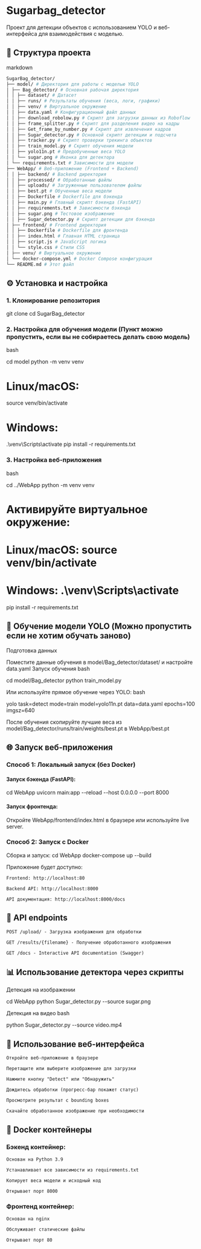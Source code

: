 # Sugarbag_detector
Проект для детекции объектов с использованием YOLO и веб-интерфейса для взаимодействия с моделью.

## 📁 Структура проекта
markdown

```bash
SugarBag_detector/
├── model/ # Директория для работы с моделью YOLO
│ ├── Bag_detector/ # Основная рабочая директория
│ │ ├── dataset/ # Датасет 
│ │ ├── runs/ # Результаты обучения (веса, логи, графики)
│ │ ├── venv/ # Виртуальное окружение
│ │ ├── data.yaml # Конфигурационный файл данных
│ │ ├── download_robolow.py # Скрипт для загрузки данных из Roboflow
│ │ ├── frame_splitter.py # Скрипт для разделения видео на кадры
│ │ ├── Get_frame_by_number.py # Скрипт для извлечения кадров
│ │ ├── Sugar_detector.py # Основной скрипт детекции и подсчета
│ │ ├── tracker.py # Скрипт проверки трекинга объектов
│ │ ├── train_model.py # Скрипт обучения модели
│ │ ├── yolo11n.pt # Предобученные веса YOLO
│ │ └── sugar.png # Иконка для детектора
│ └── requirements.txt # Зависимости для модели
├── WebApp/ # Веб-приложение (Frontend + Backend)
│ │ ├── backend/ # Backend директория
│ │ ├── processed/ # Обработанные файлы
│ │ ├── uploads/ # Загруженные пользователем файлы
│ │ ├── best.pt # Обученные веса модели
│ │ ├── Dockerfile # Dockerfile для бэкенда
│ │ ├── main.py # Главный скрипт бэкенда (FastAPI)
│ │ ├── requirements.txt # Зависимости бэкенда
│ │ ├── sugar.png # Тестовое изображение
│ │ ├── Sugar_detector.py # Скрипт детекции для бэкенда
│ ├── frontend/ # Frontend директория
│ │ ├── Dockerfile # Dockerfile для фронтенда
│ │ ├── index.html # Главная HTML страница
│ │ ├── script.js # JavaScript логика
│ │ └── style.css # Стили CSS
│ ├── venv/ # Виртуальное окружение
│ └── docker-compose.yml # Docker Compose конфигурация
└── README.md # Этот файл
```
## ⚙️ Установка и настройка

### 1. Клонирование репозитория
git clone 
cd SugarBag_detector

### 2. Настройка для обучения модели (Пункт можно пропустить, если вы не собираетесь делать свою модель)
bash

cd model
python -m venv venv
# Linux/macOS:
source venv/bin/activate
# Windows:
.\venv\Scripts\activate
pip install -r requirements.txt

### 3. Настройка веб-приложения
bash

cd ../WebApp
python -m venv venv
# Активируйте виртуальное окружение:
# Linux/macOS: source venv/bin/activate
# Windows: .\venv\Scripts\activate
pip install -r requirements.txt

## 🧠 Обучение модели YOLO (Можно пропустить если не хотим обучать заново)
Подготовка данных

Поместите данные обучения в model/Bag_detector/dataset/ и настройте data.yaml
Запуск обучения
bash

cd model/Bag_detector
python train_model.py

Или используйте прямое обучение через YOLO:
bash

yolo task=detect mode=train model=yolo11n.pt data=data.yaml epochs=100 imgsz=640

После обучения скопируйте лучшие веса из model/Bag_detector/runs/train/weights/best.pt в WebApp/best.pt
## 🌐 Запуск веб-приложения
### Способ 1: Локальный запуск (без Docker)
#### Запуск бэкенда (FastAPI):

cd WebApp
uvicorn main:app --reload --host 0.0.0.0 --port 8000

#### Запуск фронтенда:

Откройте WebApp/frontend/index.html в браузере или используйте live server.
### Способ 2: Запуск с Docker
Сборка и запуск:
cd WebApp
docker-compose up --build

Приложение будет доступно:

    Frontend: http://localhost:80

    Backend API: http://localhost:8000

    API документация: http://localhost:8000/docs

## 🎯 API endpoints

    POST /upload/ - Загрузка изображения для обработки

    GET /results/{filename} - Получение обработанного изображения

    GET /docs - Interactive API documentation (Swagger)

## 📊 Использование детектора через скрипты
Детекция на изображении

cd WebApp
python Sugar_detector.py --source sugar.png

Детекция на видео
bash

python Sugar_detector.py --source video.mp4

## 🚀 Использование веб-интерфейса

    Откройте веб-приложение в браузере

    Перетащите или выберите изображение для загрузки

    Нажмите кнопку "Detect" или "Обнаружить"

    Дождитесь обработки (прогресс-бар покажет статус)

    Просмотрите результат с bounding boxes

    Скачайте обработанное изображение при необходимости

## 🐳 Docker контейнеры
### Бэкенд контейнер:

    Основан на Python 3.9

    Устанавливает все зависимости из requirements.txt

    Копирует веса модели и исходный код

    Открывает порт 8000

### Фронтенд контейнер:

    Основан на nginx

    Обслуживает статические файлы

    Открывает порт 80